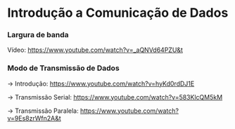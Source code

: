 # Introdução a Comunicação de Dados

### Largura de banda

Vídeo: https://www.youtube.com/watch?v=_aQNVd64PZU&t

### Modo de Transmissão de Dados

-> Introdução: https://www.youtube.com/watch?v=hyKd0rdDJ1E

-> Transmissão Serial: https://www.youtube.com/watch?v=583KlcQM5kM

-> Transmissão Paralela: https://www.youtube.com/watch?v=9Es8zrWfn2A&t


